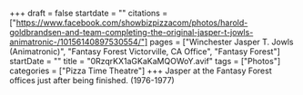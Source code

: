 +++
draft = false
startdate = ""
citations = ["https://www.facebook.com/showbizpizzacom/photos/harold-goldbrandsen-and-team-completing-the-original-jasper-t-jowls-animatronic-/10156140897530554/"]
pages = ["Winchester Jasper T. Jowls (Animatronic)", "Fantasy Forest Victorville, CA Office", "Fantasy Forest"]
startDate = ""
title = "0RzqrKX1aGKaKaMQOWoY.avif"
tags = ["Photos"]
categories = ["Pizza Time Theatre"]
+++
Jasper at the Fantasy Forest offices just after being finished. (1976-1977)
